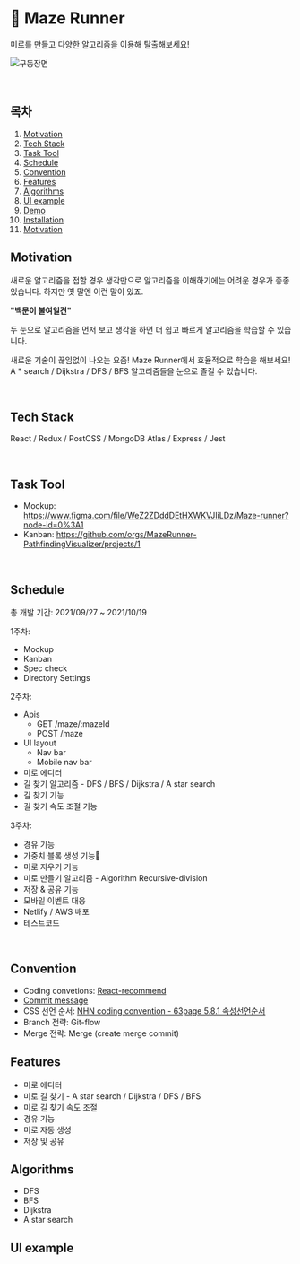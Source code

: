 # 👟 Maze Runner

미로를 만들고 다양한 알고리즘을 이용해 탈출해보세요!

![구동장면](./readme-asset/mazerunner.gif)

<br>

## 목차

1. [Motivation](#motivation)
2. [Tech Stack](#tech-stack)
3. [Task Tool](#task-tool)
4. [Schedule](#schedule)
5. [Convention](#convention)
6. [Features](#features)
7. [Algorithms](#algorithms)
8. [UI example](#ui-example)
9. [Demo](#demo)
10. [Installation](#installation)
11. [Motivation](#usage)

## Motivation

새로운 알고리즘을 접할 경우 생각만으로 알고리즘을 이해하기에는 어려운 경우가 종종 있습니다. 하지만 옛 말엔 이런 말이 있죠.

**"백문이 불여일견"**

두 눈으로 알고리즘을 먼저 보고 생각을 하면 더 쉽고 빠르게 알고리즘을 학습할 수 있습니다.

새로운 기술이 끊임없이 나오는 요즘! Maze Runner에서 효율적으로 학습을 해보세요! A \* search / Dijkstra / DFS / BFS 알고리즘들을 눈으로 즐길 수 있습니다.

<br>

## Tech Stack

React / Redux / PostCSS / MongoDB Atlas / Express / Jest

<br>

## Task Tool

- Mockup: https://www.figma.com/file/WeZ2ZDddDEtHXWKVJIiLDz/Maze-runner?node-id=0%3A1
- Kanban: https://github.com/orgs/MazeRunner-PathfindingVisualizer/projects/1

<br>

## Schedule

총 개발 기간: 2021/09/27 ~ 2021/10/19

1주차:

- Mockup
- Kanban
- Spec check
- Directory Settings

2주차:

- Apis
  - GET /maze/:mazeId
  - POST /maze
- UI layout
  - Nav bar
  - Mobile nav bar
- 미로 에디터
- 길 찾기 알고리즘 - DFS / BFS / Dijkstra / A star search
- 길 찾기 기능
- 길 찾기 속도 조절 기능

3주차:

- 경유 기능
- 가중치 블록 생성 기능
- 미로 지우기 기능
- 미로 만들기 알고리즘 - Algorithm Recursive-division
- 저장 & 공유 기능
- 모바일 이벤트 대응
- Netlify / AWS 배포
- 테스트코드

<br>

## Convention

- Coding convetions: [React-recommend](https://github.com/yannickcr/eslint-plugin-react)
- [Commit message](https://github.com/helderburato/dotfiles/blob/main/git/.gittemplates/commit)
- CSS 선언 순서: [NHN coding convention - 63page 5.8.1 속성선언순서](https://nuli.navercorp.com/data/convention/NHN_Coding_Conventions_for_Markup_Languages.pdf)
- Branch 전략: Git-flow
- Merge 전략: Merge (create merge commit)

## Features

- 미로 에디터
- 미로 길 찾기 - A star search / Dijkstra / DFS / BFS
- 미로 길 찾기 속도 조절
- 경유 기능
- 미로 자동 생성
- 저장 및 공유

## Algorithms

- DFS
- BFS
- Dijkstra
- A star search

## UI example
